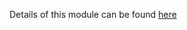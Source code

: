 Details of this module can be found <a href="https://www.dsl-man.de/display/MAIN/Roland+Juno+60+Chorus">here</a>
